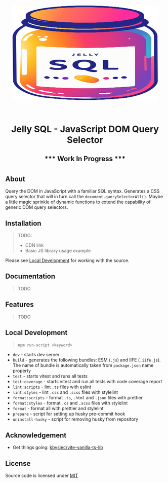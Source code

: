 
<p align="center">
  <img width="460" height="300" src="./favicon.svg">
</p>

<br />

<h1 align="center"> Jelly SQL - JavaScript DOM Query Selector </h1>
<h2 align="center"> *** Work In Progress *** </h2>

# 

## About

Query the DOM in JavaScript with a familiar SQL syntax. Generates a CSS query selector that will in turn call the `document.querySelectorAll()`. Maybe a little magic sprinkle of dynamic functions to extend the capability of generic DOM query selectors.

## Installation

> TODO:
>  - CDN link
>  - Basic JS library usage example


Please see [Local Development](#Local-Development) for working with the source.

## Documentation

> TODO

## Features

> TODO

## Local Development

> `npm run-script <keyword>`

- `dev` - starts dev server
- `build` - generates the following bundles: ESM (`.js`) and IIFE (`.iife.js`). The name of bundle is automatically taken from `package.json` name property
- `test` - starts vitest and runs all tests
- `test:coverage` - starts vitest and run all tests with code coverage report
- `lint:scripts` - lint `.ts` files with eslint
- `lint:styles` - lint `.css` and `.scss` files with stylelint
- `format:scripts` - format `.ts`, `.html` and `.json` files with prettier
- `format:styles` - format `.cs` and `.scss` files with stylelint
- `format` - format all with prettier and stylelint
- `prepare` - script for setting up husky pre-commit hook
- `uninstall-husky` - script for removing husky from repository

## Acknowledgement

- Get things going: [kbysiec/vite-vanilla-ts-lib](https://github.com/kbysiec/vite-vanilla-ts-lib-starter)

## License

Source code is licensed under [MIT](LICENSE)